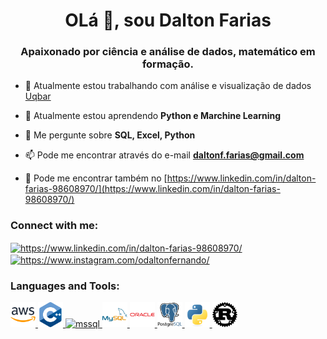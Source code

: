 <h1 align="center">OLá 👋, sou Dalton Farias</h1>
<h3 align="center">Apaixonado por ciência e análise de dados, matemático em formação.</h3>

- 🔭 Atualmente estou trabalhando com análise e visualização de dados [Uqbar](https://uqbar.com.br/)

- 🌱 Atualmente estou aprendendo **Python e Marchine Learning**

- 💬 Me pergunte sobre **SQL, Excel, Python**

- 📫 Pode me encontrar através do e-mail **daltonf.farias@gmail.com**

- 📄 Pode me encontrar também no [https://www.linkedin.com/in/dalton-farias-98608970/](https://www.linkedin.com/in/dalton-farias-98608970/)

<h3 align="left">Connect with me:</h3>
<p align="left">
<a href="https://linkedin.com/in/https://www.linkedin.com/in/dalton-farias-98608970/" target="blank"><img align="center" src="https://raw.githubusercontent.com/rahuldkjain/github-profile-readme-generator/master/src/images/icons/Social/linked-in-alt.svg" alt="https://www.linkedin.com/in/dalton-farias-98608970/" height="30" width="40" /></a>
<a href="https://instagram.com/https://www.instagram.com/odaltonfernando/" target="blank"><img align="center" src="https://raw.githubusercontent.com/rahuldkjain/github-profile-readme-generator/master/src/images/icons/Social/instagram.svg" alt="https://www.instagram.com/odaltonfernando/" height="30" width="40" /></a>
</p>

<h3 align="left">Languages and Tools:</h3>
<p align="left"> <a href="https://aws.amazon.com" target="_blank" rel="noreferrer"> <img src="https://raw.githubusercontent.com/devicons/devicon/master/icons/amazonwebservices/amazonwebservices-original-wordmark.svg" alt="aws" width="40" height="40"/> </a> <a href="https://www.w3schools.com/cpp/" target="_blank" rel="noreferrer"> <img src="https://raw.githubusercontent.com/devicons/devicon/master/icons/cplusplus/cplusplus-original.svg" alt="cplusplus" width="40" height="40"/> </a> <a href="https://www.microsoft.com/en-us/sql-server" target="_blank" rel="noreferrer"> <img src="https://www.svgrepo.com/show/303229/microsoft-sql-server-logo.svg" alt="mssql" width="40" height="40"/> </a> <a href="https://www.mysql.com/" target="_blank" rel="noreferrer"> <img src="https://raw.githubusercontent.com/devicons/devicon/master/icons/mysql/mysql-original-wordmark.svg" alt="mysql" width="40" height="40"/> </a> <a href="https://www.oracle.com/" target="_blank" rel="noreferrer"> <img src="https://raw.githubusercontent.com/devicons/devicon/master/icons/oracle/oracle-original.svg" alt="oracle" width="40" height="40"/> </a> <a href="https://www.postgresql.org" target="_blank" rel="noreferrer"> <img src="https://raw.githubusercontent.com/devicons/devicon/master/icons/postgresql/postgresql-original-wordmark.svg" alt="postgresql" width="40" height="40"/> </a> <a href="https://www.python.org" target="_blank" rel="noreferrer"> <img src="https://raw.githubusercontent.com/devicons/devicon/master/icons/python/python-original.svg" alt="python" width="40" height="40"/> </a> <a href="https://www.rust-lang.org" target="_blank" rel="noreferrer"> <img src="https://raw.githubusercontent.com/devicons/devicon/master/icons/rust/rust-plain.svg" alt="rust" width="40" height="40"/> </a> </p>
